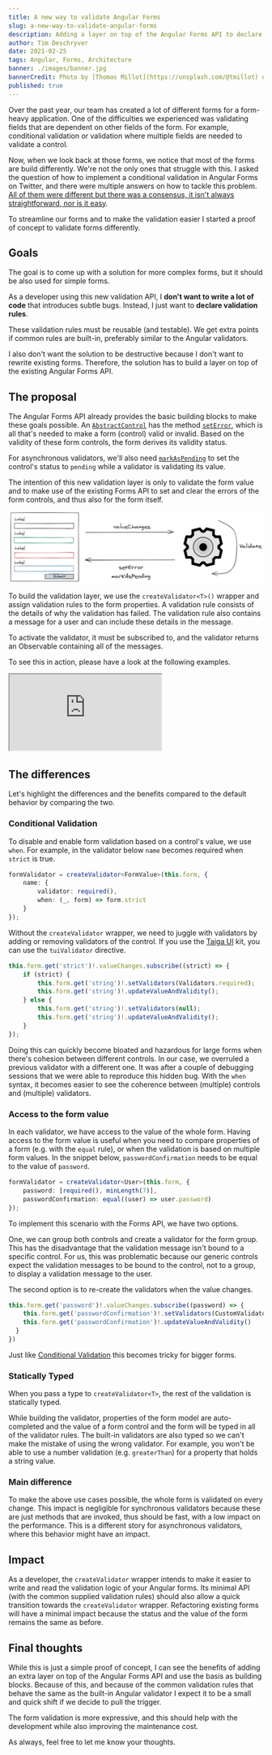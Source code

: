 ```yaml
---
title: A new way to validate Angular Forms
slug: a-new-way-to-validate-angular-forms
description: Adding a layer on top of the Angular Forms API to declare useful and readable form validators
author: Tim Deschryver
date: 2021-02-25
tags: Angular, Forms, Architecture
banner: ./images/banner.jpg
bannerCredit: Photo by [Thomas Millot](https://unsplash.com/@tmillot) on [Unsplash](https://unsplash.com)
published: true
---
```


Over the past year, our team has created a lot of different forms for a form-heavy application.
One of the difficulties we experienced was validating fields that are dependent on other fields of the form.
For example, conditional validation or validation where multiple fields are needed to validate a control.

Now, when we look back at those forms, we notice that most of the forms are build differently.
We're not the only ones that struggle with this. I asked the question of how to implement a conditional validation in Angular Forms on Twitter, and there were multiple answers on how to tackle this problem. [All of them were different but there was a consensus, it isn't always straightforward, nor is it easy](https://twitter.com/tim_deschryver/status/1360597421340979206).

To streamline our forms and to make the validation easier I started a proof of concept to validate forms differently.

## Goals

The goal is to come up with a solution for more complex forms, but it should be also used for simple forms.

As a developer using this new validation API, I **don't want to write a lot of code** that introduces subtle bugs. Instead, I just want to **declare validation rules**.

These validation rules must be reusable (and testable). We get extra points if common rules are built-in, preferably similar to the Angular validators.

I also don't want the solution to be destructive because I don't want to rewrite existing forms.
Therefore, the solution has to build a layer on top of the existing Angular Forms API.

## The proposal

The Angular Forms API already provides the basic building blocks to make these goals possible.
An [`AbstractControl`](https://angular.io/api/forms/AbstractControl) has the method [`setError`](https://angular.io/api/forms/AbstractControl#setErrors), which is all that's needed to make a form (control) valid or invalid.
Based on the validity of these form controls, the form derives its validity status.

For asynchronous validators, we'll also need [`markAsPending`](https://angular.io/api/forms/AbstractControl#markaspending) to set the control's status to `pending` while a validator is validating its value.

The intention of this new validation layer is only to validate the form value and to make use of the existing Forms API to set and clear the errors of the form controls, and thus also for the form itself.

![On a value change of the form, the validation is triggered and errors are set on the control when needed](./images/validate.png)

To build the validation layer, we use the `createValidator<T>()` wrapper and assign validation rules to the form properties. A validation rule consists of the details of why the validation has failed. The validation rule also contains a message for a user and can include these details in the message.

To activate the validator, it must be subscribed to, and the validator returns an Observable containing all of the messages.

To see this in action, please have a look at the following examples.

<iframe src="https://stackblitz.com/edit/create-validator-poc?ctl=1&embed=1&file=src/app/user-form/user-form.component.ts" title="create-validator-poc" loading="lazy"></iframe>

## The differences

Let's highlight the differences and the benefits compared to the default behavior by comparing the two.

### Conditional Validation

To disable and enable form validation based on a control's value, we use `when`.
For example, in the validator below `name` becomes required when `strict` is true.

```ts
formValidator = createValidator<FormValue>(this.form, {
	name: {
		validator: required(),
		when: (_, form) => form.strict
	}
});
```

Without the `createValidator` wrapper, we need to juggle with validators by adding or removing validators of the control.
If you use the [Taiga UI](https://taiga-ui.dev/) kit, you can use the `tuiValidator` directive.

```ts
this.form.get('strict')!.valueChanges.subscribe((strict) => {
	if (strict) {
		this.form.get('string')!.setValidators(Validators.required);
		this.form.get('string')!.updateValueAndValidity();
	} else {
		this.form.get('string')!.setValidators(null);
		this.form.get('string')!.updateValueAndValidity();
	}
});
```

Doing this can quickly become bloated and hazardous for large forms when there's cohesion between different controls.
In our case, we overruled a previous validator with a different one. It was after a couple of debugging sessions that we were able to reproduce this hidden bug.
With the `when` syntax, it becomes easier to see the coherence between (multiple) controls and (multiple) validators.

### Access to the form value

In each validator, we have access to the value of the whole form.
Having access to the form value is useful when you need to compare properties of a form (e.g. with the `equal` rule), or when the validation is based on multiple form values.
In the snippet below, `passwordConfirmation` needs to be equal to the value of `password`.

```ts
formValidator = createValidator<User>(this.form, {
	password: [required(), minLength(7)],
	passwordConfirmation: equal((user) => user.password)
});
```

To implement this scenario with the Forms API, we have two options.

One, we can group both controls and create a validator for the form group. This has the disadvantage that the validation message isn't bound to a specific control. For us, this was problematic because our generic controls expect the validation messages to be bound to the control, not to a group, to display a validation message to the user.

The second option is to re-create the validators when the value changes.

```ts
this.form.get('password')!.valueChanges.subscribe((password) => {
    this.form.get('passwordConfirmation')!.setValidators(CustomValidators.equal(password))
    this.form.get('passwordConfirmation')!.updateValueAndValidity()
  }
})
```

Just like [Conditional Validation](#conditional-validation) this becomes tricky for bigger forms.

### Statically Typed

When you pass a type to `createValidator<T>`, the rest of the validation is statically typed.

While building the validator, properties of the form model are auto-completed and the value of a form control and the form will be typed in all of the validator rules. The built-in validators are also typed so we can't make the mistake of using the wrong validator.
For example, you won't be able to use a number validation (e.g. `greaterThan`) for a property that holds a string value.

### Main difference

To make the above use cases possible, the whole form is validated on every change.
This impact is negligible for synchronous validators because these are just methods that are invoked, thus should be fast, with a low impact on the performance.
This is a different story for asynchronous validators, where this behavior might have an impact.

## Impact

As a developer, the `createValidator` wrapper intends to make it easier to write and read the validation logic of your Angular forms.
Its minimal API (with the common supplied validation rules) should also allow a quick transition towards the `createValidator` wrapper.
Refactoring existing forms will have a minimal impact because the status and the value of the form remains the same as before.

## Final thoughts

While this is just a simple proof of concept, I can see the benefits of adding an extra layer on top of the Angular Forms API and use the basis as building blocks. Because of this, and because of the common validation rules that behave the same as the built-in Angular validator I expect it to be a small and quick shift if we decide to pull the trigger.

The form validation is more expressive, and this should help with the development while also improving the maintenance cost.

As always, feel free to let me know your thoughts.

